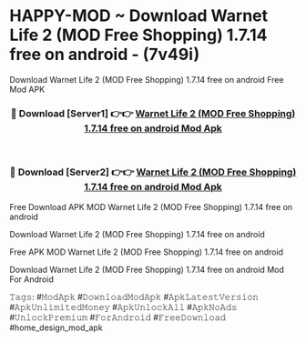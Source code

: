 # HAPPY-MOD ~ Download Warnet Life 2 (MOD Free Shopping) 1.7.14 free on android - (7v49i)
Download Warnet Life 2 (MOD Free Shopping) 1.7.14 free on android Free Mod APK

<div align="center">
<h3>🔴 Download [Server1] 👉👉 <a href="https://apk-comot.site?title=Warnet_Life_2_(MOD_Free_Shopping)_1.7.14_free_on_android">Warnet Life 2 (MOD Free Shopping) 1.7.14 free on android Mod Apk</a></h3><br>

<h3>🔴 Download [Server2] 👉👉 <a href="https://apk-comot.site?title=Warnet_Life_2_(MOD_Free_Shopping)_1.7.14_free_on_android">Warnet Life 2 (MOD Free Shopping) 1.7.14 free on android Mod Apk</a></h3>
</div>


Free Download APK MOD Warnet Life 2 (MOD Free Shopping) 1.7.14 free on android

Download Warnet Life 2 (MOD Free Shopping) 1.7.14 free on android 

Free APK MOD Warnet Life 2 (MOD Free Shopping) 1.7.14 free on android 

Download Warnet Life 2 (MOD Free Shopping) 1.7.14 free on android Mod For Android

𝚃𝚊𝚐𝚜: #𝙼𝚘𝚍𝙰𝚙𝚔 #𝙳𝚘𝚠𝚗𝚕𝚘𝚊𝚍𝙼𝚘𝚍𝙰𝚙𝚔 #𝙰𝚙𝚔𝙻𝚊𝚝𝚎𝚜𝚝𝚅𝚎𝚛𝚜𝚒𝚘𝚗 #𝙰𝚙𝚔𝚄𝚗𝚕𝚒𝚖𝚒𝚝𝚎𝚍𝙼𝚘𝚗𝚎𝚢 #𝙰𝚙𝚔𝚄𝚗𝚕𝚘𝚌𝚔𝙰𝚕𝚕 #𝙰𝚙𝚔𝙽𝚘𝙰𝚍𝚜 #𝚄𝚗𝚕𝚘𝚌𝚔𝙿𝚛𝚎𝚖𝚒𝚞𝚖 #𝙵𝚘𝚛𝙰𝚗𝚍𝚛𝚘𝚒𝚍 #𝙵𝚛𝚎𝚎𝙳𝚘𝚠𝚗𝚕𝚘𝚊𝚍 #home_design_mod_apk
